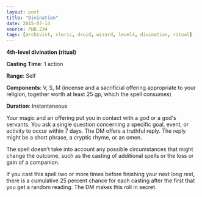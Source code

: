 ```yaml
---
layout: post
title: "Divination"
date: 2015-07-14
source: PHB.234
tags: [archivist, cleric, druid, wizard, level4, divination, ritual]
---
```


**4th-level divination (ritual)**

**Casting Time**: 1 action

**Range**: Self

**Components**: V, S, M (incense and a sacrificial offering appropriate to your religion, together worth at least 25 gp, which the spell consumes)

**Duration**: Instantaneous

Your magic and an offering put you in contact with a god or a god's servants. You ask a single question concerning a specific goal, event, or activity to occur within 7 days. The DM offers a truthful reply. The reply might be a short phrase, a cryptic rhyme, or an omen.

The spell doesn't take into account any possible circumstances that might change the outcome, such as the casting of additional spells or the loss or gain of a companion.

If you cast this spell two or more times before finishing your next long rest, there is a cumulative 25 percent chance for each casting after the first that you get a random reading. The DM makes this roll in secret.